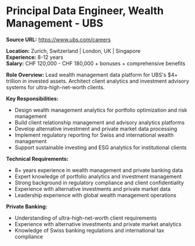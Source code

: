 # Principal Data Engineer, Wealth Management - UBS

**Source URL:** https://www.ubs.com/careers

**Location:** Zurich, Switzerland | London, UK | Singapore  
**Experience:** 8-12 years  
**Salary:** CHF 120,000 - CHF 180,000 + bonuses + comprehensive benefits

**Role Overview:**
Lead wealth management data platform for UBS's $4+ trillion in invested assets. Architect client analytics and investment advisory systems for ultra-high-net-worth clients.

**Key Responsibilities:**
- Design wealth management analytics for portfolio optimization and risk management
- Build client relationship management and advisory analytics platforms
- Develop alternative investment and private market data processing
- Implement regulatory reporting for Swiss and international wealth management
- Support sustainable investing and ESG analytics for institutional clients

**Technical Requirements:**
- 8+ years experience in wealth management and private banking data
- Expert knowledge of portfolio analytics and investment management
- Strong background in regulatory compliance and client confidentiality
- Experience with alternative investments and private market data
- Leadership experience with global wealth management operations

**Private Banking:**
- Understanding of ultra-high-net-worth client requirements
- Experience with alternative investments and private market analytics
- Knowledge of Swiss banking regulations and international tax compliance